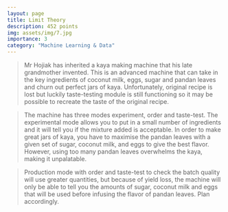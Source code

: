 ```yaml
---
layout: page
title: Limit Theory
description: 452 points
img: assets/img/7.jpg
importance: 3
category: "Machine Learning & Data"
---
```


> Mr Hojiak has inherited a kaya making machine that his late grandmother invented. This is an advanced machine that can take in the key ingredients of coconut milk, eggs, sugar and pandan leaves and churn out perfect jars of kaya. Unfortunately, original recipe is lost but luckily taste-testing module is still functioning so it may be possible to recreate the taste of the original recipe.

> The machine has three modes experiment, order and taste-test. The experimental mode allows you to put in a small number of ingredients and it will tell you if the mixture added is acceptable. In order to make great jars of kaya, you have to maximise the pandan leaves with a given set of sugar, coconut milk, and eggs to give the best flavor. However, using too many pandan leaves overwhelms the kaya, making it unpalatable.

> Production mode with order and taste-test to check the batch quality will use greater quantities, but because of yield loss, the machine will only be able to tell you the amounts of sugar, coconut milk and eggs that will be used before infusing the flavor of pandan leaves. Plan accordingly.